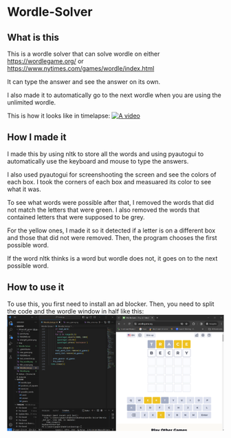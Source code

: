 # Wordle-Solver

## What is this
This is a wordle solver that can solve wordle on either https://wordlegame.org/ or https://www.nytimes.com/games/wordle/index.html

It can type the answer and see the answer on its own.

I also made it to  automatically go to the next wordle when you are using the unlimited wordle. 

This is how it looks like in timelapse: 
[![A video](https://img.youtube.com/vi/KjCDkzm17Qo/0.jpg)](https://www.youtube.com/watch?v=KjCDkzm17Qo)

## How I made it
I made this by using nltk to store all the words and using pyautogui to automatically use the keyboard and mouse to type the answers. 

I also used pyautogui for screenshooting the screen and see the colors of each box. I took the corners of each box and measuared its color to see what it was. 

To see what words were possible after that, I removed the words that did not match the letters that were green. I also removed the words that contained letters that were supposed to be grey.

For the yellow ones, I made it so it detected if a letter is on a different box and those that did not were removed. Then, the program chooses the first possible word.

If the word nltk thinks is a word but wordle does not, it goes on to the next possible word.

## How to use it
To use this, you first need to install an ad blocker. Then, you need to split the code and the wordle window in half like this: 
![Wordle screen on one half and code on the other](Wordle_solver.png?raw=true)
